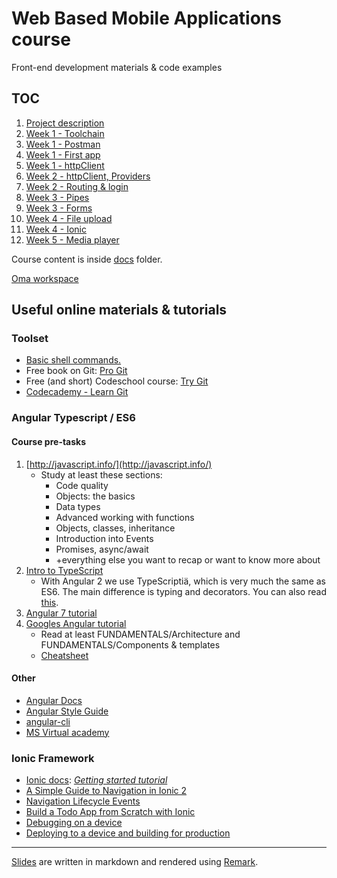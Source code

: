 # Web Based Mobile Applications course

Front-end development materials & code examples

## TOC

1. [Project description](docs/project.md)
1. [Week 1 - Toolchain](docs/w1-toolchain.md)
1. [Week 1 - Postman](docs/w1-postman.md)
1. [Week 1 - First app](docs/w1-first-app.md)
1. [Week 1 - httpClient](docs/w1-http.md)
1. [Week 2 - httpClient, Providers](docs/w2-providers.md)
1. [Week 2 - Routing & login](docs/w3-login.md)
1. [Week 3 - Pipes](docs/w3-pipe.md)
1. [Week 3 - Forms](docs/w3-forms.md)
1. [Week 4 - File upload](docs/w4-upload.md)
1. [Week 4 - Ionic](docs/w4-ionic.md)
1. [Week 5 - Media player](docs/w4-player.md)

Course content is inside [docs](docs/) folder.

[Oma workspace](https://oma.metropolia.fi/tyotilat?p_p_id=WorkspacePortlet_WAR_workspaceportlet&p_p_lifecycle=0&p_p_state=normal&p_p_mode=view&p_p_col_id=column-1&p_p_col_count=1&_WorkspacePortlet_WAR_workspaceportlet_struts.portlet.action=%2Fworkspace%2Findex&_WorkspacePortlet_WAR_workspaceportlet_struts.portlet.mode=view&workspace.id=340011874)

## Useful online materials & tutorials

### Toolset

- [Basic shell commands.](https://www-xray.ast.cam.ac.uk/~jss/lecture/computing/notes/out/commands_basic/)
- Free book on Git: [Pro Git](http://git-scm.com/book/en/v2)
- Free (and short) Codeschool course: [Try Git](https://www.codeschool.com/courses/try-git)
- [Codecademy - Learn Git](https://www.codecademy.com/learn/learn-git)

### Angular Typescript / ES6

#### Course pre-tasks

1. [http://javascript.info/](http://javascript.info/)
    - Study at least these sections:
        - Code quality
        - Objects: the basics
        - Data types
        - Advanced working with functions
        - Objects, classes, inheritance
        - Introduction into Events
        - Promises, async/await
        - +everything else you want to recap or want to know more about
1. [Intro to TypeScript](https://www.youtube.com/watch?v=fm2m0ddOAaU)
    - With Angular 2 we use TypeScriptiä, which is very much the same as ES6\. The main difference is typing and decorators. You can also read [this](https://www.excella.com/insights/typescript-vs-es6-vs-es2015).
1. [Angular 7 tutorial](https://www.youtube.com/watch?v=5wtnKulcquA)
1. [Googles Angular tutorial](https://angular.io/tutorial)
    - Read at least FUNDAMENTALS/Architecture and FUNDAMENTALS/Components & templates
    - [Cheatsheet](https://angular.io/guide/cheatsheet)

#### Other

- [Angular Docs](https://angular.io/docs/ts/latest/)
- [Angular Style Guide](https://angular.io/styleguide)
- [angular-cli](https://github.com/angular/angular-cli#installation)
- [MS Virtual academy](https://mva.microsoft.com/en-US/training-courses/introduction-to-angular-20-16540)

### Ionic Framework

- [Ionic docs](https://ionicframework.com/docs/): _[Getting started tutorial](https://ionicframework.com/docs/intro/tutorial/)_
- [A Simple Guide to Navigation in Ionic 2](https://www.joshmorony.com/a-simple-guide-to-navigation-in-ionic-2/)
- [Navigation Lifecycle Events](https://blog.ionicframework.com/navigating-lifecycle-events/)
- [Build a Todo App from Scratch with Ionic](https://www.joshmorony.com/build-a-todo-app-from-scratch-with-ionic-2-video-tutorial/)
- [Debugging on a device](https://medium.com/@leetheguy/the-best-way-to-debug-an-ionic-app-on-a-device-79833bef5d1d)
- [Deploying to a device and building for production](https://ionicframework.com/docs/intro/deploying/)

---

[Slides](https://mattpe.github.io/wbma/) are written in markdown and rendered using [Remark](https://github.com/gnab/remark/wiki).
